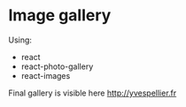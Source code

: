 # Image gallery

Using:
- react
- react-photo-gallery
- react-images

Final gallery is visible here http://yvespellier.fr
